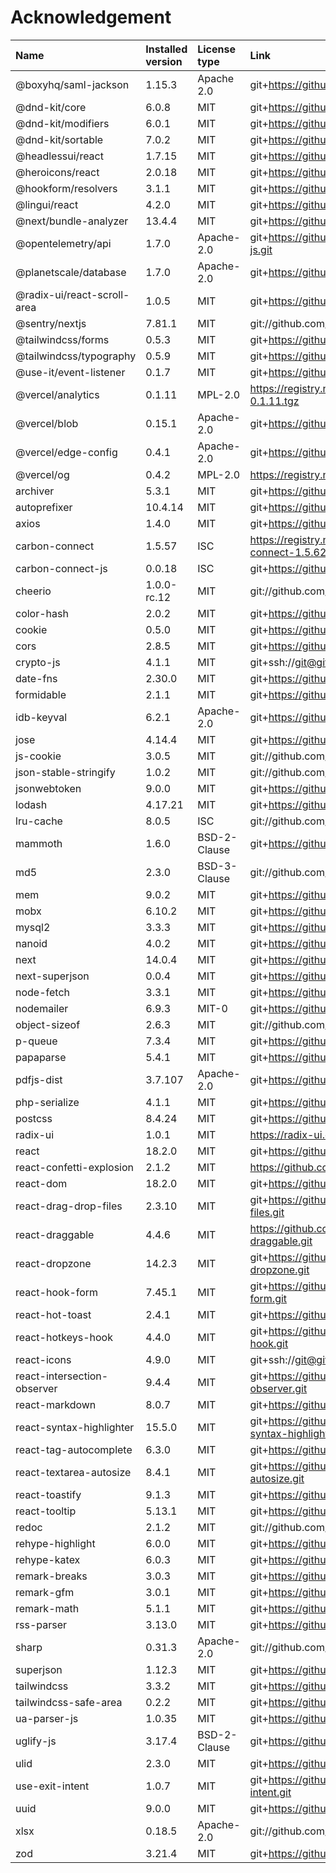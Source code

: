 # Acknowledgement

| Name                        | Installed version | License type | Link                                                                         |
|:----------------------------|:------------------|:-------------|:-----------------------------------------------------------------------------|
| @boxyhq/saml-jackson        | 1.15.3            | Apache 2.0   | git+https://github.com/boxyhq/jackson.git                                    |
| @dnd-kit/core               | 6.0.8             | MIT          | git+https://github.com/clauderic/dnd-kit.git                                 |
| @dnd-kit/modifiers          | 6.0.1             | MIT          | git+https://github.com/clauderic/dnd-kit.git                                 |
| @dnd-kit/sortable           | 7.0.2             | MIT          | git+https://github.com/clauderic/dnd-kit.git                                 |
| @headlessui/react           | 1.7.15            | MIT          | git+https://github.com/tailwindlabs/headlessui.git                           |
| @heroicons/react            | 2.0.18            | MIT          | git+https://github.com/tailwindlabs/heroicons.git                            |
| @hookform/resolvers         | 3.1.1             | MIT          | git+https://github.com/react-hook-form/resolvers.git                         |
| @lingui/react               | 4.2.0             | MIT          | git+https://github.com/lingui/js-lingui.git                                  |
| @next/bundle-analyzer       | 13.4.4            | MIT          | git+https://github.com/vercel/next.js.git                                    |
| @opentelemetry/api          | 1.7.0             | Apache-2.0   | git+https://github.com/open-telemetry/opentelemetry-js.git                   |
| @planetscale/database       | 1.7.0             | Apache-2.0   | git+https://github.com/planetscale/database-js.git                           |
| @radix-ui/react-scroll-area | 1.0.5             | MIT          | git+https://github.com/radix-ui/primitives.git                               |
| @sentry/nextjs              | 7.81.1            | MIT          | git://github.com/getsentry/sentry-javascript.git                             |
| @tailwindcss/forms          | 0.5.3             | MIT          | git+https://github.com/tailwindlabs/tailwindcss-forms.git                    |
| @tailwindcss/typography     | 0.5.9             | MIT          | git+https://github.com/tailwindcss/typography.git                            |
| @use-it/event-listener      | 0.1.7             | MIT          | git+https://github.com/donavon/use-event-listener.git                        |
| @vercel/analytics           | 0.1.11            | MPL-2.0      | https://registry.npmjs.org/@vercel/analytics/-/analytics-0.1.11.tgz          |
| @vercel/blob                | 0.15.1            | Apache-2.0   | git+https://github.com/vercel/storage.git                                    |
| @vercel/edge-config         | 0.4.1             | Apache-2.0   | git+https://github.com/vercel/storage.git                                    |
| @vercel/og                  | 0.4.2             | MPL-2.0      | https://registry.npmjs.org/@vercel/og/-/og-0.4.2.tgz                         |
| archiver                    | 5.3.1             | MIT          | git+https://github.com/archiverjs/node-archiver.git                          |
| autoprefixer                | 10.4.14           | MIT          | git+https://github.com/postcss/autoprefixer.git                              |
| axios                       | 1.4.0             | MIT          | git+https://github.com/axios/axios.git                                       |
| carbon-connect              | 1.5.57            | ISC          | https://registry.npmjs.org/carbon-connect/-/carbon-connect-1.5.62.tgz        |
| carbon-connect-js           | 0.0.18            | ISC          | git+https://github.com/hubbleai/carbon-connect-js.git                        |
| cheerio                     | 1.0.0-rc.12       | MIT          | git://github.com/cheeriojs/cheerio.git                                       |
| color-hash                  | 2.0.2             | MIT          | git+https://github.com/zenozeng/color-hash.git                               |
| cookie                      | 0.5.0             | MIT          | git+https://github.com/jshttp/cookie.git                                     |
| cors                        | 2.8.5             | MIT          | git+https://github.com/expressjs/cors.git                                    |
| crypto-js                   | 4.1.1             | MIT          | git+ssh://git@github.com/brix/crypto-js.git                                  |
| date-fns                    | 2.30.0            | MIT          | git+https://github.com/date-fns/date-fns.git                                 |
| formidable                  | 2.1.1             | MIT          | git+https://github.com/node-formidable/formidable.git                        |
| idb-keyval                  | 6.2.1             | Apache-2.0   | git+https://github.com/jakearchibald/idb-keyval.git                          |
| jose                        | 4.14.4            | MIT          | git+https://github.com/panva/jose.git                                        |
| js-cookie                   | 3.0.5             | MIT          | git://github.com/js-cookie/js-cookie.git                                     |
| json-stable-stringify       | 1.0.2             | MIT          | git://github.com/ljharb/json-stable-stringify.git                            |
| jsonwebtoken                | 9.0.0             | MIT          | git+https://github.com/auth0/node-jsonwebtoken.git                           |
| lodash                      | 4.17.21           | MIT          | git+https://github.com/lodash/lodash.git                                     |
| lru-cache                   | 8.0.5             | ISC          | git://github.com/isaacs/node-lru-cache.git                                   |
| mammoth                     | 1.6.0             | BSD-2-Clause | git+https://github.com/mwilliamson/mammoth.js.git                            |
| md5                         | 2.3.0             | BSD-3-Clause | git://github.com/pvorb/node-md5.git                                          |
| mem                         | 9.0.2             | MIT          | git+https://github.com/sindresorhus/mem.git                                  |
| mobx                        | 6.10.2            | MIT          | git+https://github.com/mobxjs/mobx.git                                       |
| mysql2                      | 3.3.3             | MIT          | git+https://github.com/sidorares/node-mysql2.git                             |
| nanoid                      | 4.0.2             | MIT          | git+https://github.com/ai/nanoid.git                                         |
| next                        | 14.0.4            | MIT          | git+https://github.com/vercel/next.js.git                                    |
| next-superjson              | 0.0.4             | MIT          | git+https://github.com/remorses/next-superjson.git                           |
| node-fetch                  | 3.3.1             | MIT          | git+https://github.com/node-fetch/node-fetch.git                             |
| nodemailer                  | 6.9.3             | MIT-0        | git+https://github.com/nodemailer/nodemailer.git                             |
| object-sizeof               | 2.6.3             | MIT          | git://github.com/miktam/sizeof.git                                           |
| p-queue                     | 7.3.4             | MIT          | git+https://github.com/sindresorhus/p-queue.git                              |
| papaparse                   | 5.4.1             | MIT          | git+https://github.com/mholt/PapaParse.git                                   |
| pdfjs-dist                  | 3.7.107           | Apache-2.0   | git+https://github.com/mozilla/pdfjs-dist.git                                |
| php-serialize               | 4.1.1             | MIT          | git+https://github.com/steelbrain/php-serialize.git                          |
| postcss                     | 8.4.24            | MIT          | git+https://github.com/postcss/postcss.git                                   |
| radix-ui                    | 1.0.1             | MIT          | https://radix-ui.com/primitives                                              |
| react                       | 18.2.0            | MIT          | git+https://github.com/facebook/react.git                                    |
| react-confetti-explosion    | 2.1.2             | MIT          | https://github.com/herrethan/react-confetti-explosion                        |
| react-dom                   | 18.2.0            | MIT          | git+https://github.com/facebook/react.git                                    |
| react-drag-drop-files       | 2.3.10            | MIT          | git+https://github.com/KarimMokhtar/react-drag-drop-files.git                |
| react-draggable             | 4.4.6             | MIT          | https://github.com/react-grid-layout/react-draggable.git                     |
| react-dropzone              | 14.2.3            | MIT          | git+https://github.com/react-dropzone/react-dropzone.git                     |
| react-hook-form             | 7.45.1            | MIT          | git+https://github.com/react-hook-form/react-hook-form.git                   |
| react-hot-toast             | 2.4.1             | MIT          | git+https://github.com/timolins/react-hot-toast.git                          |
| react-hotkeys-hook          | 4.4.0             | MIT          | git+https://github.com/JohannesKlauss/react-keymap-hook.git                  |
| react-icons                 | 4.9.0             | MIT          | git+ssh://git@github.com/react-icons/react-icons.git                         |
| react-intersection-observer | 9.4.4             | MIT          | git+https://github.com/thebuilder/react-intersection-observer.git            |
| react-markdown              | 8.0.7             | MIT          | git+https://github.com/remarkjs/react-markdown.git                           |
| react-syntax-highlighter    | 15.5.0            | MIT          | git+https://github.com/react-syntax-highlighter/react-syntax-highlighter.git |
| react-tag-autocomplete      | 6.3.0             | MIT          | git+https://github.com/i-like-robots/react-tags.git                          |
| react-textarea-autosize     | 8.4.1             | MIT          | git+https://github.com/Andarist/react-textarea-autosize.git                  |
| react-toastify              | 9.1.3             | MIT          | git+https://github.com/fkhadra/react-toastify.git                            |
| react-tooltip               | 5.13.1            | MIT          | git+https://github.com/ReactTooltip/react-tooltip.git                        |
| redoc                       | 2.1.2             | MIT          | git://github.com/Redocly/redoc.git                                           |
| rehype-highlight            | 6.0.0             | MIT          | git+https://github.com/rehypejs/rehype-highlight.git                         |
| rehype-katex                | 6.0.3             | MIT          | git+https://github.com/remarkjs/remark-math.git#main                         |
| remark-breaks               | 3.0.3             | MIT          | git+https://github.com/remarkjs/remark-breaks.git                            |
| remark-gfm                  | 3.0.1             | MIT          | git+https://github.com/remarkjs/remark-gfm.git                               |
| remark-math                 | 5.1.1             | MIT          | git+https://github.com/remarkjs/remark-math.git#main                         |
| rss-parser                  | 3.13.0            | MIT          | git+https://github.com/bobby-brennan/rss-parser.git                          |
| sharp                       | 0.31.3            | Apache-2.0   | git://github.com/lovell/sharp.git                                            |
| superjson                   | 1.12.3            | MIT          | git+https://github.com/blitz-js/superjson.git                                |
| tailwindcss                 | 3.3.2             | MIT          | git+https://github.com/tailwindlabs/tailwindcss.git                          |
| tailwindcss-safe-area       | 0.2.2             | MIT          | git+https://github.com/mvllow/tailwindcss-safe-area.git                      |
| ua-parser-js                | 1.0.35            | MIT          | git+https://github.com/faisalman/ua-parser-js.git                            |
| uglify-js                   | 3.17.4            | BSD-2-Clause | git+https://github.com/mishoo/UglifyJS.git                                   |
| ulid                        | 2.3.0             | MIT          | git+https://github.com/ulid/javascript.git                                   |
| use-exit-intent             | 1.0.7             | MIT          | git+https://github.com/daltonmenezes/use-exit-intent.git                     |
| uuid                        | 9.0.0             | MIT          | git+https://github.com/uuidjs/uuid.git                                       |
| xlsx                        | 0.18.5            | Apache-2.0   | git://github.com/SheetJS/sheetjs.git                                         |
| zod                         | 3.21.4            | MIT          | git+https://github.com/colinhacks/zod.git                                    |

